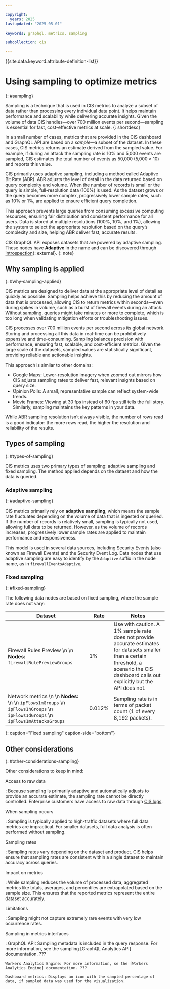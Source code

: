 ```yaml
---

copyright:
  years: 2025
lastupdated: "2025-05-01"

keywords: graphql, metrics, sampling

subcollection: cis

---
```


{{site.data.keyword.attribute-definition-list}}

# Using sampling to optimize metrics
{: #sampling}

Sampling is a technique that is used in CIS metrics to analyze a subset of data rather than processing every individual data point. It helps maintain performance and scalability while delivering accurate insights. Given the volume of data CIS handles—over 700 million events per second—sampling is essential for fast, cost-effective metrics at scale.
{: shortdesc}

In a small number of cases, metrics that are provided in the CIS dashboard and GraphQL API are based on a _sample_—a subset of the dataset. In these cases, CIS metrics returns an estimate derived from the sampled value. For example, if during an attack the sampling rate is 10% and 5,000 events are sampled, CIS estimates the total number of events as 50,000 (5,000 × 10) and reports this value.

CIS primarily uses adaptive sampling, including a method called Adaptive Bit Rate (ABR). ABR adjusts the level of detail in the data returned based on query complexity and volume. When the number of records is small or the query is simple, full-resolution data (100%) is used. As the dataset grows or the query becomes more complex, progressively lower sample rates, such as 10% or 1%, are applied to ensure efficient query completion.

This approach prevents large queries from consuming excessive computing resources, ensuring fair distribution and consistent performance for all users. Data is stored at multiple resolutions (100%, 10%, and 1%), allowing the system to select the appropriate resolution based on the query’s complexity and size, helping ABR deliver fast, accurate results.

CIS GraphQL API exposes datasets that are powered by adaptive sampling. These nodes have **Adaptive** in the name and can be discovered through [introspection](https://graphql.org/learn/introspection/){: external}. 
{: note}
 
## Why sampling is applied
{: #why-sampling-applied} 

CIS metrics are designed to deliver data at the appropriate level of detail as quickly as possible. Sampling helps achieve this by reducing the amount of data that is processed, allowing CIS to return metrics within seconds—even during spikes in volume, such as a burst of firewall events during an attack. Without sampling, queries might take minutes or more to complete, which is too long when validating mitigation efforts or troubleshooting issues.

CIS processes over 700 million events per second across its global network. Storing and processing all this data in real-time can be prohibitively expensive and time-consuming. Sampling balances precision with performance, ensuring fast, scalable, and cost-efficient metrics. Given the large scale of the datasets, sampled values are statistically significant, providing reliable and actionable insights.

This approach is similar to other domains:

* Google Maps: Lower-resolution imagery when zoomed out mirrors how CIS adjusts sampling rates to deliver fast, relevant insights based on query size.
* Opinion Polls: A small, representative sample can reflect system-wide trends.
* Movie Frames: Viewing at 30 fps instead of 60 fps still tells the full story. Similarly, sampling maintains the key patterns in your data.

While ABR sampling resolution isn’t always visible, the number of rows read is a good indicator: the more rows read, the higher the resolution and reliability of the results.

## Types of sampling
{: #types-of-sampling}

CIS metrics uses two primary types of sampling: adaptive sampling and fixed sampling. The method applied depends on the dataset and how the data is queried.

### Adaptive sampling
{: #adaptive-sampling}

CIS metrics primarily rely on **adaptive sampling**, which means the sample rate fluctuates depending on the volume of data that is ingested or queried. If the number of records is relatively small, sampling is typically not used, allowing full data to be returned. However, as the volume of records increases, progressively lower sample rates are applied to maintain performance and responsiveness.

This model is used in several data sources, including Security Events (also known as Firewall Events) and the Security Event Log. Data nodes that use adaptive sampling are easy to identify by the `Adaptive` suffix in the node name, as in `firewallEventsAdaptive`.

### Fixed sampling
{: #fixed-sampling}

The following data nodes are based on fixed sampling, where the sample rate does not vary:

| Dataset | Rate | Notes  |
| ----- | ----- | ----- |  
| Firewall Rules Preview \n \n **Nodes:** `firewallRulePreviewGroups` | 1% | Use with caution. A 1% sample rate does not provide accurate estimates for datasets smaller than a certain threshold, a scenario the CIS dashboard calls out explicitly but the API does not. |
| Network metrics \n \n **Nodes:** \n \n `ipFlows1mGroups` \n `ipFlows1hGroups` \n `ipFlows1dGroups` \n `ipFlows1mAttacksGroups`| 0.012% | Sampling rate is in terms of packet count (1 of every 8,192 packets). |   
{: caption="Fixed sampling" caption-side="bottom"}   

## Other considerations
{: #other-considerations-sampling}

Other considerations to keep in mind:

Access to raw data

:   Because sampling is primarily adaptive and automatically adjusts to provide an accurate estimate, the sampling rate cannot be directly controlled. Enterprise customers have access to raw data through [CIS logs](/docs/cis?topic=cis-logpush).

When sampling occurs

:   Sampling is typically applied to high-traffic datasets where full data metrics are impractical. For smaller datasets, full data analysis is often performed without sampling.

Sampling rates

:   Sampling rates vary depending on the dataset and product. CIS helps ensure that sampling rates are consistent within a single dataset to maintain accuracy across queries.

Impact on metrics

:   While sampling reduces the volume of processed data, aggregated metrics like totals, averages, and percentiles are extrapolated based on the sample size. This ensures that the reported metrics represent the entire dataset accurately.

Limitations

:   Sampling might not capture extremely rare events with very low occurrence rates.

Sampling in metrics interfaces

:   GraphQL API: Sampling metadata is included in the query response. For more information, see the sampling [GraphQL Analytics API] documentation.  ???

    Workers Analytics Engine: For more information, se the [Workers Analytics Engine] documentation. ???
    
    Dashboard metrics: Displays an icon with the sampled percentage of data, if sampled data was used for the visualization. 
